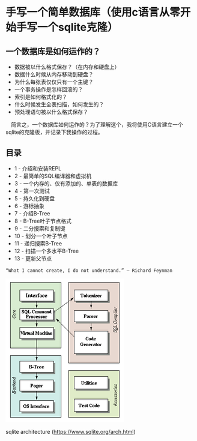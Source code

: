# 手写一个简单数据库（使用c语言从零开始手写一个sqlite克隆）
## 一个数据库是如何运作的？
+ 数据被以什么格式保存？（在内存和硬盘上）
+ 数据什么时候从内存移动到硬盘？
+ 为什么每张表仅仅只有一个主键？
+ 一个事务操作是怎样回滚的？
+ 索引是如何格式化的？
+ 什么时候发生全表扫描，如何发生的？
+ 预处理语句被以什么格式保存？

&emsp;简言之，一个数据库如何运作的？为了理解这个，我将使用C语言建立一个sqlite的克隆版，并记录下我操作的过程。
## 目录
+ 1 - 介绍和安装REPL
+ 2 - 最简单的SQL编译器和虚拟机
+ 3 - 一个内存的、仅有添加的、单表的数据库
+ 4 - 第一次测试
+ 5 - 持久化到硬盘
+ 6 - 游标抽象
+ 7 - 介绍B-Tree
+ 8 - B-Tree叶子节点格式
+ 9 - 二分搜索和复制键
+ 10 - 划分一个叶子节点
+ 11 - 递归搜索B-Tree
+ 12 - 扫描一个多水平B-Tree
+ 13 - 更新父节点
```
“What I cannot create, I do not understand.” – Richard Feynman
```

![](_v_images/20190516112320942_6904.gif )

sqlite architecture (https://www.sqlite.org/arch.html)

